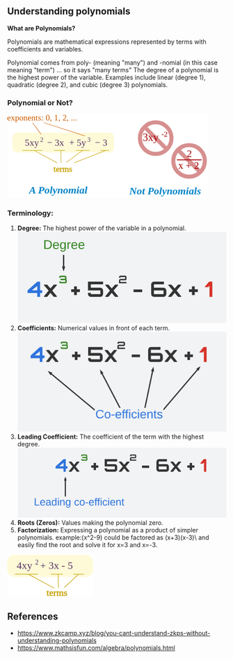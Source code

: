 ## Understanding polynomials

**What are Polynomials?**

Polynomials are mathematical expressions represented by terms with coefficients and variables. 

Polynomial comes from poly- (meaning "many") and -nomial (in this case meaning "term") ... so it says "many terms"
The degree of a polynomial is the highest power of the variable. Examples include linear (degree 1), quadratic (degree 2), and cubic (degree 3) polynomials.


### Polynomial or Not?

![Alt text](image-5.png)

### **Terminology:**

1. **Degree:** The highest power of the variable in a polynomial.![Alt text](image-3.png)
2. **Coefficients:** Numerical values in front of each term.![Alt text](image-2.png)
3. **Leading Coefficient:** The coefficient of the term with the highest degree.![Alt text](image-4.png)
4. **Roots (Zeros):** Values making the polynomial zero.
5. **Factorization:** Expressing a polynomial as a product of simpler polynomials. example:\(x^2-9) could be factored as (x+3)(x-3)\ and easily  find the root and solve it for x=3 and x=-3.


![Alt text](image-6.png)






   ## References
   - https://www.zkcamp.xyz/blog/you-cant-understand-zkps-without-understanding-polynomials
   - https://www.mathsisfun.com/algebra/polynomials.html 
